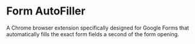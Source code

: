 # Form AutoFiller

A Chrome browser extension specifically designed for Google Forms that automatically fills the exact form fields a second of the form opening.
